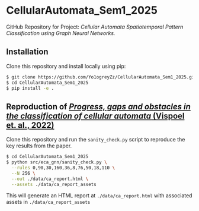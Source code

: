 # CellularAutomata_Sem1_2025

GitHub Repository for Project: *Cellular Automata Spatiotemporal Pattern Classification using Graph Neural Networks.*

## Installation

Clone this repository and install locally using pip:

```bash
$ git clone https://github.com/Yo1ogreyZz/CellularAutomata_Sem1_2025.git
$ cd CellularAutomata_Sem1_2025
$ pip install -e .
```

## Reproduction of [*Progress, gaps and obstacles in the classification of cellular automata* (Vispoel et. al., 2022)](https://www.sciencedirect.com/science/article/pii/S0167278921002311)

Clone this repository and run the `sanity_check.py` script to reproduce the key results from the paper.

```bash
$ cd CellularAutomata_Sem1_2025
$ python src/eca_gnn/sanity_check.py \
  --rules 0,90,30,160,36,8,76,50,18,110 \
  --N 256 \
  --out ./data/ca_report.html \
  --assets ./data/ca_report_assets
```

This will generate an HTML report at `./data/ca_report.html` with associated assets in `./data/ca_report_assets`
